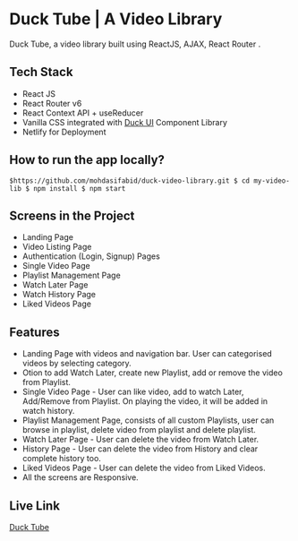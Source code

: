 # Duck Tube | A Video Library
Duck Tube, a video library built using ReactJS, AJAX, React Router .

## Tech Stack
* React JS
* React Router v6
* React Context API + useReducer
* Vanilla CSS integrated with [Duck UI](https://duck-ui.netlify.app/) Component Library
* Netlify for Deployment

## How to run the app locally?
`` $https://github.com/mohdasifabid/duck-video-library.git
$ cd my-video-lib
$ npm install
$ npm start
``
## Screens in the Project
* Landing Page
* Video Listing Page
* Authentication (Login, Signup) Pages
* Single Video Page
* Playlist Management Page
* Watch Later Page
* Watch History Page
* Liked Videos Page

## Features
* Landing Page with videos and navigation bar. User can categorised videos by selecting category.
* Otion to add Watch Later, create new Playlist, add or remove the video from Playlist.
* Single Video Page - User can like video, add to watch Later, Add/Remove from Playlist. On playing the video, it will be added in watch history.
* Playlist Management Page, consists of all custom Playlists, user can browse in playlist, delete video from playlist and delete playlist.
* Watch Later Page - User can delete the video from Watch Later.
* History Page - User can delete the video from History and clear complete history too.
* Liked Videos Page - User can delete the video from Liked Videos.
* All the screens are Responsive.

## Live Link
[Duck Tube](https://duck-tube.netlify.app/)
